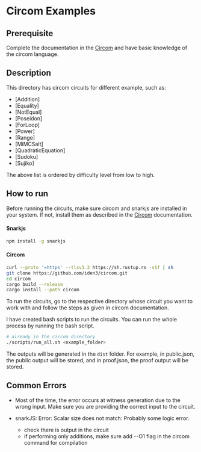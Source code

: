 # Circom Examples

## Prerequisite

Complete the documentation in the [Circom](https://docs.circom.io/) and have basic knowledge of the circom language.

## Description

This directory has circom circuits for different example, such as:
- [Addition]
- [Equality]
- [NotEqual]
- [Poseidon]
- [ForLoop]
- [Power]
- [Range]
- [MiMCSalt]
- [QuadraticEquation]
- [Sudoku]
- [Sujiko]

The above list is ordered by difficulty level from low to high.

## How to run

Before running the circuits, make sure circom and snarkjs are installed in your system. If not, install them as described in the [Circom](https://docs.circom.io/) documentation.

#### Snarkjs

```bash
npm install -g snarkjs
```

#### Circom

```bash
curl --proto '=https' --tlsv1.2 https://sh.rustup.rs -sSf | sh
git clone https://github.com/iden3/circom.git
cd circom
cargo build --release
cargo install --path circom
```

To run the circuits, go to the respective directory whose circuit you want to work with and follow the steps as given in circom documentation.

I have created bash scripts to run the circuits. You can run the whole process by running the bash script.

```bash
# already in the circom directory
./scripts/run_all.sh <example_folder>
```

The outputs will be generated in the `dist` folder. For example, in public.json, the public output will be stored, and in proof.json, the proof output will be stored.

## Common Errors

- Most of the time, the error occurs at witness generation due to the wrong input. Make sure you are providing the correct input to the circuit.

- snarkJS: Error: Scalar size does not match: Probably some logic error.
    - check there is output in the circuit
    - if performing only additions, make sure add --O1 flag in the circom command for compilation
